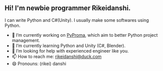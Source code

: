 ## Hi! I'm newbie programmer Rikeidanshi.  
I can write Python and C#(Unity). I usually make some softwares using Python.

- 🔭 I’m currently working on [PyProma](https://github.com/rikeidanshi/PyProma/), which aim to better Python project management.
- 🌱 I’m currently learning Python and Unity (C#, Blender).
- 🤔 I’m looking for help with experienced engineer like you.
- 📫 How to reach me: rikeidanshi@duck.com
- 😄 Pronouns: (rikei) danshi
